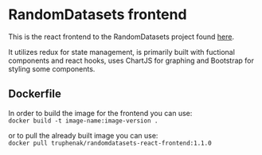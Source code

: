 # RandomDatasets frontend

This is the react frontend to the RandomDatasets project found [here](https://github.com/khalayilwanga/randomdatasets-main).

It utilizes redux for state management, is primarily built with fuctional components and react hooks, uses ChartJS for graphing and Bootstrap for styling some components.

## Dockerfile

In order to build the image for the frontend you can use:  
`docker build -t image-name:image-version . `

or to pull the already built image you can use:  
`docker pull truphenak/randomdatasets-react-frontend:1.1.0`
